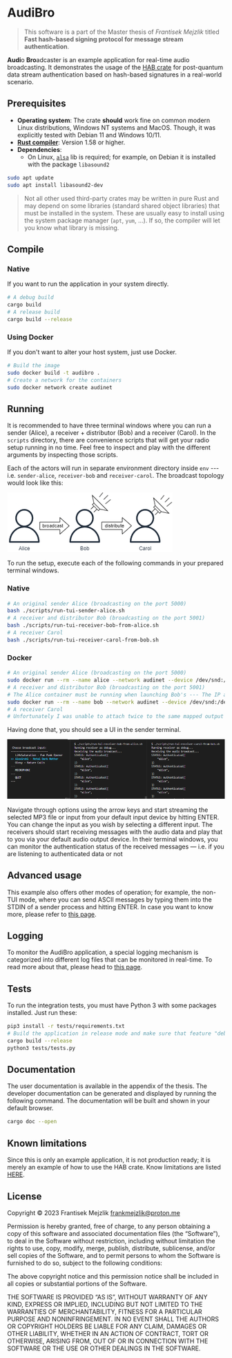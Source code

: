 # AudiBro

> This software is a part of the Master thesis of *Frantisek Mejzlik* titled **Fast hash-based signing protocol for message stream authentication**.

**Audi**o **Bro**adcaster is an example application for real-time audio broadcasting. It demonstrates the usage of the [HAB crate](https://gitlab.mff.cuni.cz/mejzlikf/hab) for post-quantum data stream authentication based on hash-based signatures in a real-world scenario.

## **Prerequisites**

* **Operating system**: The crate **should** work fine on common modern Linux distributions, Windows NT systems and MacOS. Though, it was explicitly tested with Debian 11 and Windows 10/11.
* [**Rust compiler**](https://www.rust-lang.org/learn/get-started): Version 1.58 or higher.
* **Dependencies**:
  * On Linux, [`alsa`](https://wiki.debian.org/ALSA) lib is required; for example, on Debian it is installed with the package `libasound2`

```sh
sudo apt update
sudo apt install libasound2-dev
 ```

> Not all other used third-party crates may be written in pure Rust and may depend on some libraries (standard shared object libraries) that must be installed in the system. These are usually easy to install using the system package manager (`apt`, `yum`, ...). If so, the compiler will let you know what library is missing.

## **Compile**

### Native

If you want to run the application in your system directly.

```sh
# A debug build
cargo build
# A release build
cargo build --release
```

### Using Docker

If you don't want to alter your host system, just use Docker.

```sh
# Build the image
sudo docker build -t audibro .
# Create a network for the containers
sudo docker network create audinet
```

## **Running**

 It is recommended to have three terminal windows where you can run a sender (Alice), a receiver + distributor (Bob) and a receiver (Carol). In the `scripts` directory, there are convenience scripts that will get your radio setup running in no time. Feel free to inspect and play with the different arguments by inspecting those scripts.

Each of the actors will run in separate environment directory inside `env` --- i.e. `sender-alice`, `receiver-bob` and `receiver-carol`. The broadcast topology would look like this:

![Demo sender/distributor/receiver topology](docs/img/audibro-seup.png)

To run the setup, execute each of the following commands in your prepared terminal windows.

### Native

```sh
# An original sender Alice (broadcasting on the port 5000)
bash ./scripts/run-tui-sender-alice.sh
# A receiver and distributor Bob (broadcasting on the port 5001)
bash ./scripts/run-tui-receiver-bob-from-alice.sh
# A receiver Carol
bash ./scripts/run-tui-receiver-carol-from-bob.sh
```

### Docker

```sh
# An original sender Alice (broadcasting on the port 5000)
sudo docker run --rm --name alice --network audinet --device /dev/snd:/dev/snd -p5000:5000 -it audibro bash ./scripts/run-tui-sender-alice.sh
# A receiver and distributor Bob (broadcasting on the port 5001)
# The Alice container must be running when launching Bob's --- The IP address of the container must be known
sudo docker run --rm --name bob --network audinet --device /dev/snd:/dev/snd -p5001:5001 -it audibro bash ./scripts/run-tui-receiver-bob-from-alice-docker.sh `sudo docker inspect --format='{{range .NetworkSettings.Networks}}{{.IPAddress}}{{end}}' alice`
# A receiver Carol
# Unfortunately I was unable to attach twice to the same mapped output device from two different containers
```

Having done that, you should see a UI in the sender terminal.

![AudiBro TUI](docs/img/audibro-tui-playing.png)

Navigate through options using the arrow keys and start streaming the selected MP3 file or input from your default input device by hitting ENTER. You can change the input as you wish by selecting a different input. The receivers should start receiving messages with the audio data and play that to you via your default audio output device. In their terminal windows, you can monitor the authentication status of the received messages — i.e. if you are listening to authenticated data or not

## **Advanced usage**

This example also offers other modes of operation; for example, the non-TUI mode, where you can send ASCII messages by typing them into the STDIN of a sender process and hitting ENTER. In case you want to know more, please refer to [this page](docs/ADVANCED.md).

## **Logging**

To monitor the AudiBro application, a special logging mechanism is categorized into different log files that can be monitored in real-time. To read more about that, please head to [this page](docs/LOGGING.md).

## **Tests**

To run the integration tests, you must have Python 3 with some packages installed. Just run these:

```sh
pip3 install -r tests/requirements.txt
# Build the application in release mode and make sure that feature "debug" is on in the `Cargo.toml` file
cargo build --release
python3 tests/tests.py
```

## **Documentation**

The user documentation is available in the appendix of the thesis. The developer documentation can be generated and displayed by running the following command. The documentation will be built and shown in your default browser.

```sh
cargo doc --open
```

## **Known limitations**

Since this is only an example application, it is not production ready; it is merely an example of how to use the HAB crate. Know limitations are listed [HERE](docs/LIMITATIONS.md).

## **License**

Copyright © 2023 Frantisek Mejzlik <frankmejzlik@proton.me>

Permission is hereby granted, free of charge, to any person obtaining a copy of this software and associated documentation files (the “Software”), to deal in the Software without restriction, including without limitation the rights to use, copy, modify, merge, publish, distribute, sublicense, and/or sell copies of the Software, and to permit persons to whom the Software is furnished to do so, subject to the following conditions:

The above copyright notice and this permission notice shall be included in all copies or substantial portions of the Software.

THE SOFTWARE IS PROVIDED “AS IS”, WITHOUT WARRANTY OF ANY KIND, EXPRESS OR IMPLIED, INCLUDING BUT NOT LIMITED TO THE WARRANTIES OF MERCHANTABILITY, FITNESS FOR A PARTICULAR PURPOSE AND NONINFRINGEMENT. IN NO EVENT SHALL THE AUTHORS OR COPYRIGHT HOLDERS BE LIABLE FOR ANY CLAIM, DAMAGES OR OTHER LIABILITY, WHETHER IN AN ACTION OF CONTRACT, TORT OR OTHERWISE, ARISING FROM, OUT OF OR IN CONNECTION WITH THE SOFTWARE OR THE USE OR OTHER DEALINGS IN THE SOFTWARE.
